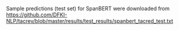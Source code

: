 Sample predictions (test set) for SpanBERT were downloaded from
https://github.com/DFKI-NLP/tacrev/blob/master/results/test_results/spanbert_tacred_test.txt
